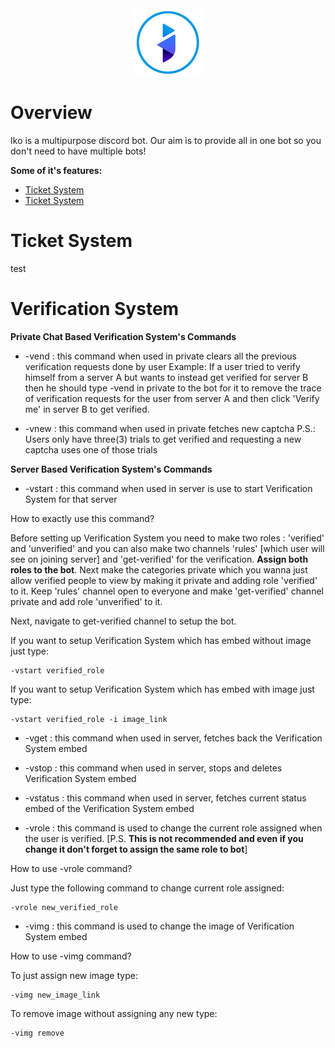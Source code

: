 <div align="center">
  <br>
  <img src="https://raw.githubusercontent.com/leothewolf/iko/main/logo_for_git.png" alt="Iko Discord Bot">
  <br>
</div>

# Overview
Iko is a multipurpose discord bot. Our aim is to provide all in one bot so you don't need to have multiple bots!

**Some of it's features:**
- <a href="#Ticket System">Ticket System</a>
- <a href="#Verification System">Ticket System</a>

# Ticket System

test

# Verification System

**Private Chat Based Verification System's Commands**


- -vend : this command when used in private clears all the previous verification requests done by user
Example: If a user tried to verify himself from a server A but wants to instead get verified for server B then he should type -vend in private to the bot for it 	  to remove the trace of verification requests for the user from server A and then click 'Verify me' in server B to get verified.


- -vnew : this command when used in private fetches new captcha 
P.S.: Users only have three(3) trials to get verified and requesting a new captcha uses one of those trials



**Server Based Verification System's Commands**


- -vstart : this command when used in server is use to start Verification System for that server

How to exactly use this command?

Before setting up Verification System you need to make two roles : 'verified' and 'unverified' and you can also make two channels 'rules' [which user will see on joining server] and 'get-verified' for the verification. **Assign both roles to the bot**. Next make the categories private which you wanna just allow verified people to view by making it private and adding role 'verified' to it. Keep 'rules' channel open to everyone and make 'get-verified' channel private and add role 'unverified' to it.

Next, navigate to get-verified channel to setup the bot.

If you want to setup Verification System which has embed without image just type:
```
-vstart verified_role
```

If you want to setup Verification System which has embed with image just type:
```
-vstart verified_role -i image_link
```


- -vget : this command when used in server, fetches back the Verification System embed


- -vstop : this command when used in server, stops and deletes Verification System embed


- -vstatus : this command when used in server, fetches current status embed of the Verification System embed


- -vrole : this command is used to change the current role assigned when the user is verified. 
[P.S. **This is not recommended and even if you change it don't forget to assign the same role to bot**]

How to use -vrole command?

Just type the following command to change current role assigned:
```
-vrole new_verified_role
```


- -vimg : this command is used to change the image of Verification System embed

How to use -vimg command?

To just assign new image type:
```
-vimg new_image_link
```

To remove image without assigning any new type:
```
-vimg remove
```
